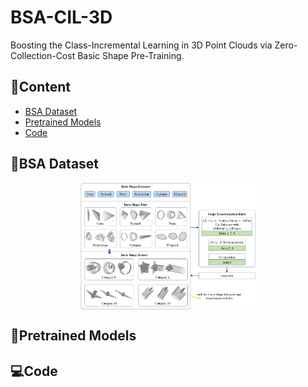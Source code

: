 # BSA-CIL-3D
Boosting the Class-Incremental Learning in 3D Point Clouds via Zero-Collection-Cost Basic Shape Pre-Training.

## 📖Content
- [BSA Dataset](#BSA-Dataset)
- [Pretrained Models](#Pretraining-Models)
- [Code](#Code)

## 🎨BSA Dataset
<p align="center"><img align="center" width="280" src="./BSA_Dataset.png"/></p>

## 🌈Pretrained Models

## 💻Code
